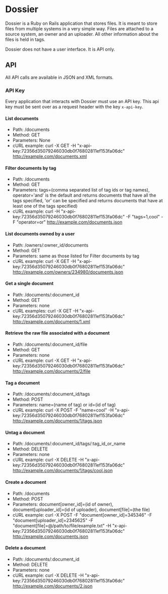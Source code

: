 # Dossier

Dossier is a Ruby on Rails application that stores files. It is meant to store files from multiple systems in a very simple way. Files are attached to a source system, an owner and an uploader. All other information about the files is held in tags.

Dossier does not have a user interface. It is API only.

## API

All API calls are available in JSON and XML formats.

### API Key
Every application that interacts with Dossier must use an API key. This api key must be sent over as a request header with the key `x-api-key`. 


#### List documents

- Path: /documents
- Method: GET
- Parameters: None
- cURL example: curl -X GET -H "x-api-key:72356d35079246030db0f76802811ef153fa06dc" http://example.com/documents.xml

#### Filter documents by tag

- Path: /documents
- Method: GET
- Parameters: tags=(comma separated list of tag ids or tag names), operator='and' is the default and returns documents that have all the tags specified, 'or' can be specified and returns documents that have at least one of the tags specified)
- cURL example: curl -H "x-api-key:72356d35079246030db0f76802811ef153fa06dc" -F "tags=1,cool" -F "operator=or" http://example.com/documents.json

#### List documents owned by a user

- Path: /owners/:owner_id/documents
- Method: GET
- Parameters: same as those listed for Filter documents by tag
- cURL example: curl -X GET -H "x-api-key:72356d35079246030db0f76802811ef153fa06dc" http://example.com/owners/234980/documents.json

#### Get a single document

- Path: /documents/:document_id
- Method: GET
- Parameters: none
- cURL examples: curl -X GET -H "x-api-key:72356d35079246030db0f76802811ef153fa06dc" http://example.com/documents/1.xml

#### Retrieve the raw file associated with a document

- Path: /documents/:document_id/file
- Method: GET
- Parameters: none
- cURL example: curl -X GET -H "x-api-key:72356d35079246030db0f76802811ef153fa06dc" http://example.com/documents/2/file 

#### Tag a document

- Path: /documents/:document_id/tags
- Method: POST
- Parameters: name=(name of tag) or id=(id of tag)
- cURL example: curl -X POST -F "name=cool" -H "x-api-key:72356d35079246030db0f76802811ef153fa06dc" http://example.com/documents/1/tags.json

#### Untag a document

- Path: /documents/:document_id/tags/:tag_id_or_name
- Method: DELETE
- Parameters: none
- cURL example: curl -X DELETE -H "x-api-key:72356d35079246030db0f76802811ef153fa06dc" http://example.com/documents/1/tags/cool.json

#### Create a document

- Path: /documents
- Method: POST
- Parameters: document[owner_id]=(id of owner), document[uploader_id]=(id of uploader), document[file]=(the file)
- cURL example: curl -X POST -F "document[owner_id]=345346" -F "document[uploader_id]=2345625" -F "document[file]=@/path/to/file/example.txt" -H "x-api-key:72356d35079246030db0f76802811ef153fa06dc" http://example.com/documents.json

#### Delete a document

- Path: /documents/:document_id
- Method: DELETE
- Parameters: none
- cURL example: curl -X DELETE -H "x-api-key:72356d35079246030db0f76802811ef153fa06dc" http://example.com/documents/2.json
